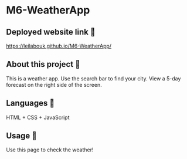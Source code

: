# M6-WeatherApp
## Deployed website link 🤖

https://leilabouk.github.io/M6-WeatherApp/

## About this project 🐊

This is a weather app. Use the search bar to find your city. View a 5-day forecast on the right side of the screen.

## Languages 💬
HTML + CSS + JavaScript

## Usage 🐗

Use this page to check the weather!

